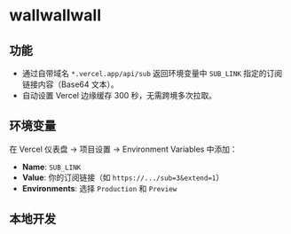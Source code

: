 # wallwallwall

## 功能  
- 通过自带域名 `*.vercel.app/api/sub` 返回环境变量中 `SUB_LINK` 指定的订阅链接内容（Base64 文本）。  
- 自动设置 Vercel 边缘缓存 300 秒，无需跨境多次拉取。

## 环境变量  
在 Vercel 仪表盘 → 项目设置 → Environment Variables 中添加：  
- **Name**: `SUB_LINK`  
- **Value**: 你的订阅链接（如 `https://.../sub=3&extend=1`）  
- **Environments**: 选择 `Production` 和 `Preview`  

## 本地开发  
